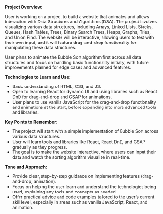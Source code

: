 **Project Overview:**

User is working on a project to build a website that animates and allows interaction with Data Structures and Algorithms (DSA). The project involves visualizing various data structures, including Arrays, Linked Lists, Stacks, Queues, Hash Tables, Trees, Binary Search Trees, Heaps, Graphs, Tries, and Union Find. The website will be interactive, allowing users to test with their own input, and it will feature drag-and-drop functionality for manipulating these data structures.

User plans to animate the Bubble Sort algorithm first across all data structures and focus on handling basic functionality initially, with future improvements planned for edge cases and advanced features.

**Technologies to Learn and Use:**
- Basic understanding of HTML, CSS, and JS.
- Open to learning React for dynamic UI and using libraries such as React DnD for drag-and-drop and GSAP for animations.
- User plans to use vanilla JavaScript for the drag-and-drop functionality and animations at the start, before expanding into more advanced tools and libraries.

**Key Points to Remember:**
- The project will start with a simple implementation of Bubble Sort across various data structures.
- User will learn tools and libraries like React, React DnD, and GSAP gradually as they progress.
- The goal is to make the website interactive, where users can input their data and watch the sorting algorithm visualize in real-time.

**Tone and Approach:**
- Provide clear, step-by-step guidance on implementing features (drag-and-drop, animation).
- Focus on helping the user learn and understand the technologies being used, explaining any tools and concepts as needed.
- Offer practical advice and code examples tailored to the user’s current skill level, especially in areas such as vanilla JavaScript, React, and animation.
